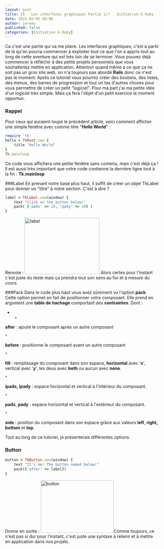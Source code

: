 ```yaml
---
layout: post
title: 25 - Les interfaces graphiques Partie 1/? - Initiation à Ruby
date: 2015-02-05 08:00
author: jeremy
published: false
categories: [Initiation à Ruby]
---
```

Ca c'est une partie qui va me plaire. Les interfaces graphiques, c'est à partir de là qu'on pourra commencer à exploiter tout ce que l'on a appris tout au long de cette aventure qui est très loin de se terminer. Vous pouvez déjà commencer à réfléchir à des petits projets personnels que vous souhaiteriez mettre en application. Attention quand même à ce que ça ne soit pas un gros site web, on n'a toujours pas abordé **Rails** donc ce n'est pas le moment. Après ce tutoriel vous pourrez créer des boutons, des listes, des menus, des barres de progression et tout un tas d'autres choses pour vous permettre de créer un petit "logiciel". Pour ma part j'ai ma petite idée d'un logiciel très simple. Mais ça fera l'objet d'un petit exercice le moment opportun.



### **Rappel**
Pour ceux qui auraient loupé le précédent article, voici comment afficher une simple fenêtre avec comme titre "**Hello World**" :

```ruby
require 'tk'
hello = TkRoot.new {
	title "Hello World"
}
Tk.mainloop
```
<!--break-->

Ce code vous affichera une petite fenêtre sans contenu, mais c'est déjà ça ! Il est aussi très important que votre code contienne la dernière ligne tout à la fin : **Tk.mainloop**

###Label
En prenant notre base plus haut, il suffit de créer un objet TkLabel pour donner un "titre" à notre section. C'est à dire ?

```ruby
label = TkLabel.new(window) {
	text "Click on the button below!"
	pack( {'padx' => 10, 'pady' => 20} )
}
```

Renvoie :
<a href="https://unruby.files.wordpress.com/2015/02/label.png"><img class="aligncenter size-full wp-image-530" src="https://unruby.files.wordpress.com/2015/02/label.png" alt="label" width="245" height="184" /></a> Alors certes pour l'instant c'est juste du texte mais ça prendra tout son sens au fur et à mesure du cours.

###Pack
Dans le code plus haut vous avez sûrement vu l'option **pack**. Cette option permet en fait de positionner votre composant. Elle prend en argument une **table de hachage** comportant des **contraintes**. Dont :

*
	*
**after** : ajoute le composant après un autre composant

	*
**before** : positionne le composant avant un autre composant

	*
**fill** : remplissage du composant dans son espace, **horizontal** avec '**x**', vertical avec '**y**', les deux avec **both** ou aucun avec **none**.

	*
**ipadx, ipady** : espace horizontal et vertical à l'intérieur du composant.

	*
**padx**, **pady** : espace horizontal et vertical à l'extérieur du composant.

	*
**side** : position du composant dans son espace grâce aux valeurs **left**, **right,** **bottom** et **top**.


Tout au long de ce tutoriel, je présenterais différentes options.




### **Button**

```ruby
button = TkButton.new(window) {
	text "It's me! The button named below!"
	pack({'after' => label})
}
```

Donne en sortie :
<a href="https://unruby.files.wordpress.com/2015/02/button.png"><img class="aligncenter size-full wp-image-527" src="https://unruby.files.wordpress.com/2015/02/button.png" alt="button" width="239" height="171" /></a>Comme toujours, ce n'est pas si dur pour l'instant, c'est juste une syntaxe à retenir et à mettre en application dans nos projets.
